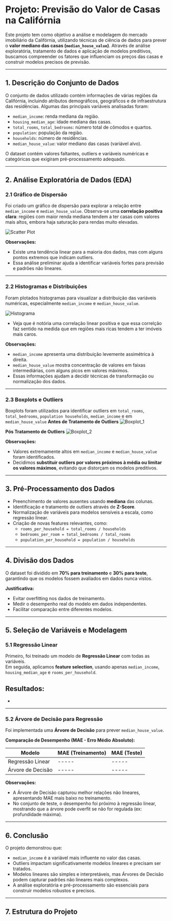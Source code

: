 # Projeto: Previsão do Valor de Casas na Califórnia

Este projeto tem como objetivo a análise e modelagem do mercado imobiliário da Califórnia, utilizando técnicas de ciência de dados para prever o **valor mediano das casas (`median_house_value`)**. Através de análise exploratória, tratamento de dados e aplicação de modelos preditivos, buscamos compreender os fatores que influenciam os preços das casas e construir modelos precisos de previsão.

---

## 1. Descrição do Conjunto de Dados

O conjunto de dados utilizado contém informações de várias regiões da Califórnia, incluindo atributos demográficos, geográficos e de infraestrutura das residências. Algumas das principais variáveis analisadas foram:

- `median_income`: renda mediana da região.
- `housing_median_age`: idade mediana das casas.
- `total_rooms`, `total_bedrooms`: número total de cômodos e quartos.
- `population`: população da região.
- `households`: número de residências.
- `median_house_value`: valor mediano das casas (variável alvo).

O dataset contém valores faltantes, outliers e variáveis numéricas e categóricas que exigiram pré-processamento adequado.

---

## 2. Análise Exploratória de Dados (EDA)

### 2.1 Gráfico de Dispersão

Foi criado um gráfico de dispersão para explorar a relação entre `median_income` e `median_house_value`. Observa-se uma **correlação positiva clara**: regiões com maior renda mediana tendem a ter casas com valores mais altos, embora haja saturação para rendas muito elevadas.

![Scatter Plot](scatter_plot.png)

**Observações:**  
- Existe uma tendência linear para a maioria dos dados, mas com alguns pontos extremos que indicam outliers.  
- Essa análise preliminar ajuda a identificar variáveis fortes para previsão e padrões não lineares.

---

### 2.2 Histogramas e Distribuições

Foram plotados histogramas para visualizar a distribuição das variáveis numéricas, especialmente `median_income` e `median_house_value`.

![Histograma](histogram.png)
- Veja que é notória uma correlação linear positiva e que essa correlção faz sentido na medida que em regiões mais ricas tendem a ter imóveis mais caros.

**Observações:**  
- `median_income` apresenta uma distribuição levemente assimétrica à direita.  
- `median_house_value` mostra concentração de valores em faixas intermediárias, com alguns picos em valores máximos.  
- Essas informações ajudam a decidir técnicas de transformação ou normalização dos dados.

---

### 2.3 Boxplots e Outliers

Boxplots foram utilizados para identificar outliers em `total_rooms`, `total_bedrooms`, `population	households`, `median_income` e em `median_house_value`
**Antes de Tratamento de Outliers**
![Boxplot_1](boxplot_pre.png)

**Pós Tratamento de Outliers**
![Boxplot_2](boxplot.png)

**Observações:**  
- Valores extremamente altos em `median_income` e `median_house_value` foram identificados.  
- Decidimos **substituir outliers por valores próximos à média ou limitar os valores máximos**, evitando que distorçam os modelos preditivos.

---

## 3. Pré-Processamento dos Dados

- Preenchimento de valores ausentes usando **mediana** das colunas.  
- Identificação e tratamento de outliers através de **Z-Score**.  
- Normalização de variáveis para modelos sensíveis a escala, como regressão linear.  
- Criação de novas features relevantes, como:
  - `rooms_per_household = total_rooms / households`
  - `bedrooms_per_room = total_bedrooms / total_rooms`
  - `population_per_household = population / households`

---

## 4. Divisão dos Dados

O dataset foi dividido em **70% para treinamento** e **30% para teste**, garantindo que os modelos fossem avaliados em dados nunca vistos.

**Justificativa:**  
- Evitar overfitting nos dados de treinamento.  
- Medir o desempenho real do modelo em dados independentes.  
- Facilitar comparação entre diferentes modelos.

---

## 5. Seleção de Variáveis e Modelagem

### 5.1 Regressão Linear

Primeiro, foi treinado um modelo de **Regressão Linear** com todas as variáveis.  
Em seguida, aplicamos **feature selection**, usando apenas `median_income`, `housing_median_age` e `rooms_per_household`.  

**Resultados:**  
-
-

---

### 5.2 Árvore de Decisão para Regressão

Foi implementada uma **Árvore de Decisão** para prever `median_house_value`.

**Comparação de Desempenho (MAE - Erro Médio Absoluto):**

| Modelo                 | MAE (Treinamento) | MAE (Teste) |
|------------------------|-----------------|-------------|
| Regressão Linear       | -----           | -----       |
| Árvore de Decisão      | -----           | -----       |

**Observações:**  
- A Árvore de Decisão capturou melhor relações não lineares, apresentando MAE mais baixo no treinamento.  
- No conjunto de teste, o desempenho foi próximo à regressão linear, mostrando que a árvore pode overfit se não for regulada (ex: profundidade máxima).

---

## 6. Conclusão

O projeto demonstrou que:

- `median_income` é a variável mais influente no valor das casas.  
- Outliers impactam significativamente modelos lineares e precisam ser tratados.  
- Modelos lineares são simples e interpretáveis, mas Árvores de Decisão podem capturar padrões não lineares mais complexos.  
- A análise exploratória e pré-processamento são essenciais para construir modelos robustos e precisos.

---

## 7. Estrutura do Projeto


